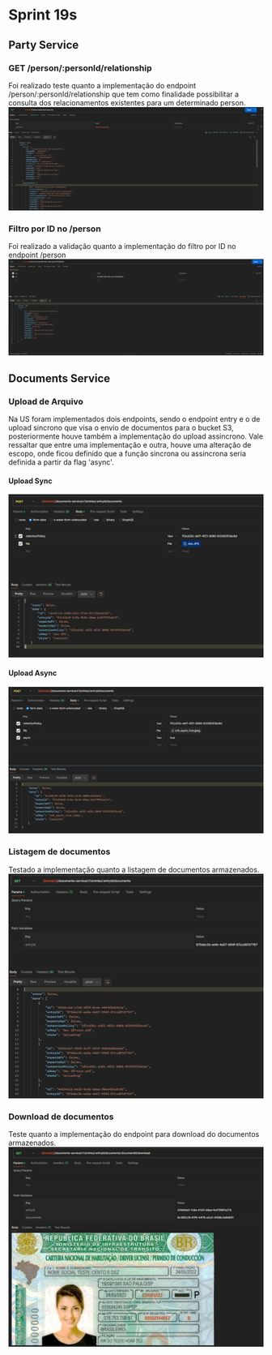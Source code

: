 # Sprint 19s

## Party Service
### GET /person/:personId/relationship
Foi realizado teste quanto a implementação do endpoint /person/:personId/relationship que tem como finalidade possibilitar a consulta dos relacionamentos existentes para um determinado person.</br>
![Relationship](./arquivos/Screenshot_74.png)

### Filtro por ID no /person
Foi realizado a validação quanto a implementação do filtro por ID no endpoint /person</br>
![FilterID](./arquivos/Screenshot_83.png)

## Documents Service
### Upload de Arquivo
Na US foram implementados dois endpoints, sendo o endpoint entry e o de upload sincrono que visa o envio de documentos para o bucket S3, posteriormente houve também a implementação do upload assincrono. Vale ressaltar que entre uma implementação e outra, houve uma alteração de escopo, onde ficou definido que a função sincrona ou assincrona seria definida a partir da flag 'async'.</br>

#### Upload Sync
![UploadSync](./arquivos/Screenshot_88.png)

#### Upload Async
![UploadSync](./arquivos/Screenshot_8.png)

### Listagem de documentos
Testado a implementação quanto a listagem de documentos armazenados.</br>
![DocumentsList](./arquivos/Screenshot_4.png)

### Download de documentos
Teste quanto a implementação do endpoint para download do documentos armazenados.</br>
![DownloadDocument](./arquivos/Screenshot_10.png)
